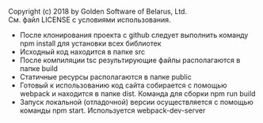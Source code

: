 Copyright (c) 2018 by Golden Software of Belarus, Ltd.  
См. файл LICENSE с условиями использования.

* После клонирования проекта с github следует выполнить команду npm install для установки всех библиотек
* Исходный код находится в папке src
* После компиляции tsc результирующие файлы располагаются в папке build
* Статичные ресурсы располагаются в папке public
* Готовый к использованию код сайта собирается с помощью webpack и находится в папке dist. Команда для сборки npm run build
* Запуск локальной (отладочной) версии осуществляется с помощью команды npm start. Используется webpack-dev-server
